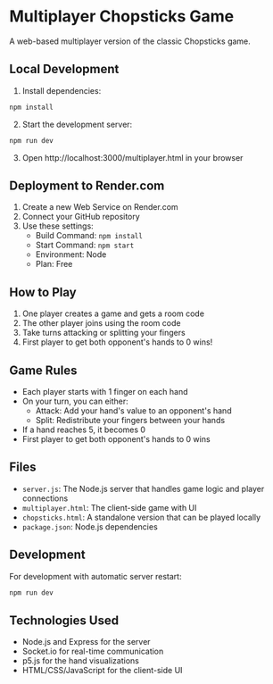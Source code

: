 # Multiplayer Chopsticks Game

A web-based multiplayer version of the classic Chopsticks game.

## Local Development

1. Install dependencies:
```bash
npm install
```

2. Start the development server:
```bash
npm run dev
```

3. Open http://localhost:3000/multiplayer.html in your browser

## Deployment to Render.com

1. Create a new Web Service on Render.com
2. Connect your GitHub repository
3. Use these settings:
   - Build Command: `npm install`
   - Start Command: `npm start`
   - Environment: Node
   - Plan: Free

## How to Play

1. One player creates a game and gets a room code
2. The other player joins using the room code
3. Take turns attacking or splitting your fingers
4. First player to get both opponent's hands to 0 wins!

## Game Rules

- Each player starts with 1 finger on each hand
- On your turn, you can either:
  - Attack: Add your hand's value to an opponent's hand
  - Split: Redistribute your fingers between your hands
- If a hand reaches 5, it becomes 0
- First player to get both opponent's hands to 0 wins

## Files

- `server.js`: The Node.js server that handles game logic and player connections
- `multiplayer.html`: The client-side game with UI
- `chopsticks.html`: A standalone version that can be played locally
- `package.json`: Node.js dependencies

## Development

For development with automatic server restart:

```bash
npm run dev
```

## Technologies Used

- Node.js and Express for the server
- Socket.io for real-time communication
- p5.js for the hand visualizations
- HTML/CSS/JavaScript for the client-side UI 